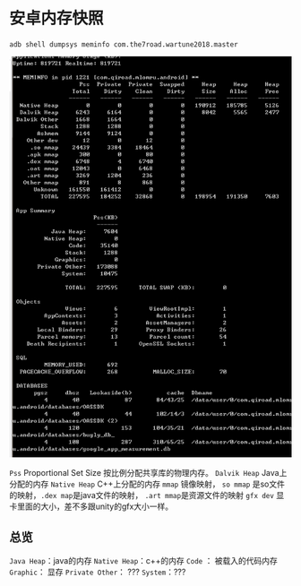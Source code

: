 # 安卓内存快照

`adb shell dumpsys meminfo com.the7road.wartune2018.master`

![目录图标](../img/memory/dumpsys/dumpsys.png)

`Pss` Proportional Set Size 按比例分配共享库的物理内存。
`Dalvik Heap` Java上分配的内存
`Native Heap` C++上分配的内存
`mmap` 镜像映射， `so mmap` 是so文件的映射，`.dex map`是java文件的映射， `.art mmap`是资源文件的映射
`gfx dev` 显卡里面的大小，差不多跟unity的gfx大小一样。

## 总览
`Java Heap`：java的内存
`Native Heap`：c++的内存
`Code` ： 被载入的代码内存
`Graphic`： 显存
`Private Other`： ???
`System`：???